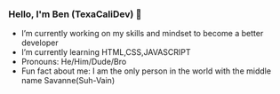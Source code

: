 ### Hello, I'm Ben (TexaCaliDev) 👋

-  I’m currently working on my skills and mindset to become a better developer
-  I’m currently learning HTML,CSS,JAVASCRIPT
-  Pronouns: He/Him/Dude/Bro
-  Fun fact about me: I am the only person in the world with the middle name Savanne(Suh-Vain)

